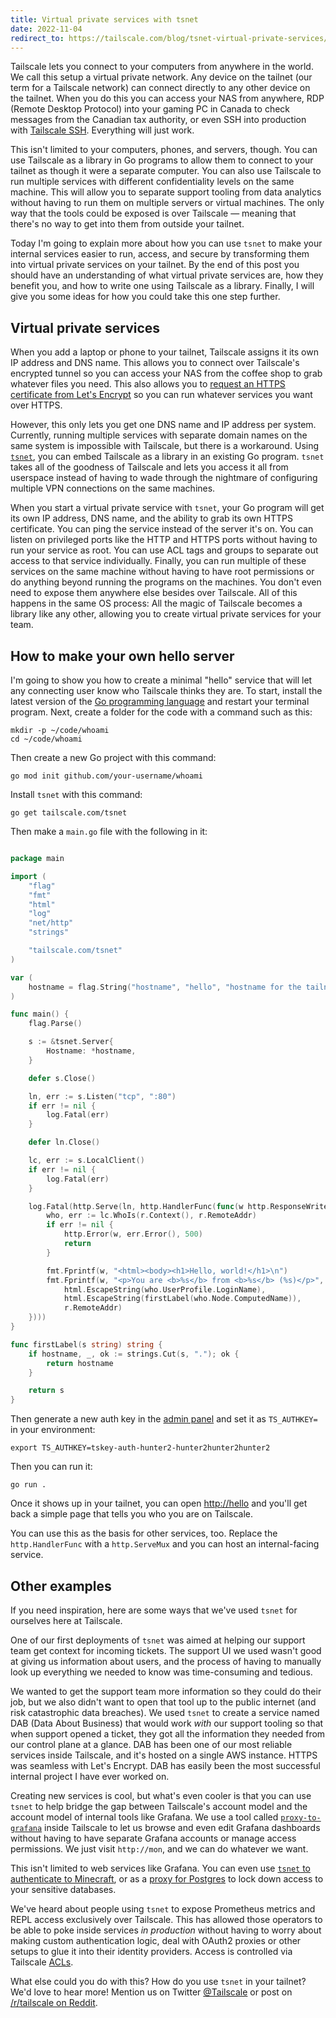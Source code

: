 ```yaml
---
title: Virtual private services with tsnet
date: 2022-11-04
redirect_to: https://tailscale.com/blog/tsnet-virtual-private-services/
---
```


Tailscale lets you connect to your computers from anywhere in the world. We call
this setup a virtual private network. Any device on the tailnet (our term for a
Tailscale network) can connect directly to any other device on the tailnet. When
you do this you can access your NAS from anywhere, RDP (Remote Desktop Protocol)
into your gaming PC in Canada to check messages from the Canadian tax authority,
or even SSH into production with [Tailscale
SSH](https://tailscale.com/tailscale-ssh/). Everything will just work.

This isn't limited to your computers, phones, and servers, though. You can use
Tailscale as a library in Go programs to allow them to connect to your tailnet
as though it were a separate computer. You can also use Tailscale to run
multiple services with different confidentiality levels on the same machine.
This will allow you to separate support tooling from data analytics without
having to run them on multiple servers or virtual machines. The only way that
the tools could be exposed is over Tailscale — meaning that there's no way to
get into them from outside your tailnet.

Today I'm going to explain more about how you can use `tsnet` to make your
internal services easier to run, access, and secure by transforming them into
virtual private services on your tailnet. By the end of this post you should
have an understanding of what virtual private services are, how they benefit
you, and how to write one using Tailscale as a library. Finally, I will give you
some ideas for how you could take this one step further.

## Virtual private services

When you add a laptop or phone to your tailnet, Tailscale assigns it its own IP
address and DNS name. This allows you to connect over Tailscale's encrypted
tunnel so you can access your NAS from the coffee shop to grab whatever files
you need. This also allows you to [request an HTTPS certificate from Let's
Encrypt](https://tailscale.com/blog/tls-certs/) so you can run whatever services
you want over HTTPS.

However, this only lets you get one DNS name and IP address per system.
Currently, running multiple services with separate domain names on the same
system is impossible with Tailscale, but there is a workaround. Using
[`tsnet`](https://pkg.go.dev/tailscale.com/tsnet), you can embed Tailscale as a
library in an existing Go program. `tsnet` takes all of the goodness of
Tailscale and lets you access it all from userspace instead of having to wade
through the nightmare of configuring multiple VPN connections on the same
machines.

When you start a virtual private service with `tsnet`, your Go program will get
its own IP address, DNS name, and the ability to grab its own HTTPS certificate.
You can ping the service instead of the server it's on. You can listen on
privileged ports like the HTTP and HTTPS ports without having to run your
service as root. You can use ACL tags and groups to separate out access to that
service individually. Finally, you can run multiple of these services on the
same machine without having to have root permissions or do anything beyond
running the programs on the machines. You don't even need to expose them
anywhere else besides over Tailscale. All of this happens in the same OS
process: All the magic of Tailscale becomes a library like any other, allowing
you to create virtual private services for your team.

## How to make your own hello server

I'm going to show you how to create a minimal "hello" service that will let any
connecting user know who Tailscale thinks they are. To start, install the latest
version of the [Go programming language](https://go.dev/dl) and restart your
terminal program. Next, create a folder for the code with a command such as
this:

```
mkdir -p ~/code/whoami
cd ~/code/whoami
```

Then create a new Go project with this command:

```
go mod init github.com/your-username/whoami
```

Install `tsnet` with this command:

```
go get tailscale.com/tsnet
```

Then make a `main.go` file with the following in it:

```go

package main

import (
	"flag"
	"fmt"
	"html"
	"log"
	"net/http"
	"strings"

	"tailscale.com/tsnet"
)

var (
	hostname = flag.String("hostname", "hello", "hostname for the tailnet")
)

func main() {
	flag.Parse()

	s := &tsnet.Server{
		Hostname: *hostname,
	}

	defer s.Close()

	ln, err := s.Listen("tcp", ":80")
	if err != nil {
		log.Fatal(err)
	}

	defer ln.Close()

	lc, err := s.LocalClient()
	if err != nil {
		log.Fatal(err)
	}

	log.Fatal(http.Serve(ln, http.HandlerFunc(func(w http.ResponseWriter, r *http.Request) {
		who, err := lc.WhoIs(r.Context(), r.RemoteAddr)
		if err != nil {
			http.Error(w, err.Error(), 500)
			return
		}

		fmt.Fprintf(w, "<html><body><h1>Hello, world!</h1>\n")
		fmt.Fprintf(w, "<p>You are <b>%s</b> from <b>%s</b> (%s)</p>",
			html.EscapeString(who.UserProfile.LoginName),
			html.EscapeString(firstLabel(who.Node.ComputedName)),
			r.RemoteAddr)
	})))
}

func firstLabel(s string) string {
	if hostname, _, ok := strings.Cut(s, "."); ok {
		return hostname
	}

	return s
}
```

Then generate a new auth key in the [admin
panel](https://login.tailscale.com/admin/settings/keys) and set it as
`TS_AUTHKEY=` in your environment:

```
export TS_AUTHKEY=tskey-auth-hunter2-hunter2hunter2hunter2
```

Then you can run it:

```
go run .
```

Once it shows up in your tailnet, you can open [http://hello](http://hello) and
you'll get back a simple page that tells you who you are on Tailscale.

You can use this as the basis for other services, too. Replace the
`http.HandlerFunc` with a `http.ServeMux` and you can host an internal-facing
service.

## Other examples

If you need inspiration, here are some ways that we've used `tsnet` for
ourselves here at Tailscale.

One of our first deployments of `tsnet` was aimed at helping our support team
get context for incoming tickets. The support UI we used wasn't good at giving
us information about users, and the process of having to manually look up
everything we needed to know was time-consuming and tedious.

We wanted to get the support team more information so they could do their job,
but we also didn't want to open that tool up to the public internet (and risk
catastrophic data breaches). We used `tsnet` to create a service named DAB (Data
About Business) that would work _with_ our support tooling so that when support
opened a ticket, they got all the information they needed from our control plane
at a glance. DAB has been one of our most reliable services inside Tailscale,
and it's hosted on a single AWS instance. HTTPS was seamless with Let's Encrypt.
DAB has easily been the most successful internal project I have ever worked on.

Creating new services is cool, but what's even cooler is that you can use
`tsnet` to help bridge the gap between Tailscale's account model and the account
model of internal tools like Grafana. We use a tool called
[`proxy-to-grafana`](https://tailscale.com/blog/grafana-auth/) inside Tailscale
to let us browse and even edit Grafana dashboards without having to have
separate Grafana accounts or manage access permissions. We just visit
`http://mon`, and we can do whatever we want.

This isn't limited to web services like Grafana. You can even use [`tsnet` to
authenticate to
Minecraft](https://tailscale.com/blog/tailscale-auth-minecraft/), or as a [proxy
for Postgres](https://tailscale.com/blog/introducing-pgproxy/) to lock down
access to your sensitive databases.

We've heard about people using `tsnet` to expose Prometheus metrics and REPL
access exclusively over Tailscale. This has allowed those operators to be able
to poke inside services _in production_ without having to worry about making
custom authentication logic, deal with OAuth2 proxies or other setups to glue it
into their identity providers. Access is controlled via Tailscale
[ACLs](https://tailscale.com/kb/1018/acls/).

What else could you do with this? How do you use `tsnet` in your tailnet? We'd
love to hear more! Mention us on Twitter
[@Tailscale](https://twitter.com/tailscale) or post on [/r/tailscale on
Reddit](https://reddit.com/r/tailscale).
